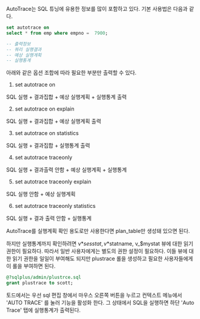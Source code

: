 AutoTrace는 SQL 튜닝에 유용한 정보를 많이 포함하고 있다.
기본 사용법은 다음과 같다.

```sql
set autotrace on
select * from emp where empno =  7900;

-- 출력정보
-- 쿼리 실행결과
-- 예상 실행계획
-- 실행통계

```

아래와 같은 옵션 조합에 따라 필요한 부분만 출력할 수 있다.

1. set autotrace on

SQL 실행 + 결과집합 + 예상 실행계획 + 실행통계 출력

2. set autotrace on explain

SQL 실행 + 결과집합 + 예상 실행계획 출력

3. set autotrace on statistics

SQL 실행 + 결과집합 + 실행통계 출력

4. set autotrace traceonly

SQL 실행 + 결과출력 안함 + 예상 실행계획 + 실행통계

5. set autotrace traceonly explain

SQL 실행 안함 + 예상 실행계획

6. set autotrace traceonly statistics

SQL 실행 + 결과 출력 안함 + 실행통계

AutoTrace를 실행계획 확인 용도로만 사용한다면 plan_table만 생성돼 있으면 된다.

하지만 실행통계까지 확인하려면 v*$sesstat, v*$statname, v_$mystat 뷰에 대한 읽기 권한이 필요하다.
따라서 일반 사용자에게는 별도의 권한 설정이 필요하다. 이들 뷰에 대한 읽기 권한을 일일이 부여해도 되지만 plustrace 롤을 생성하고 필요한 사용자들에게 이 롤을 부여하면 된다.

```sql
@?sqlplus/admin/plustrce.sql
grant plustrace to scott;
```

토드에서는 우선 sql 편집 창에서 마우스 오른쪽 버튼을 누르고 컨텍스트 메뉴에서 'AUTO TRACE' 를 눌러 기능을 활성화 한다.
그 상태에서 SQL을 실행하면 하단 'Auto Trace' 탭에 실행통계가 출력된다.
